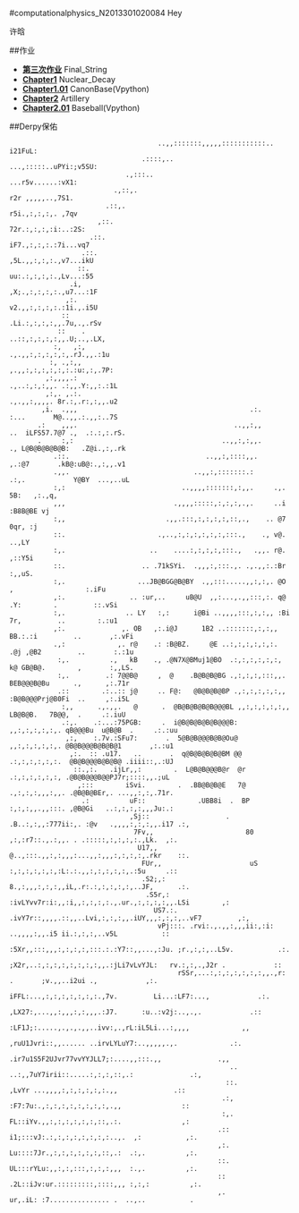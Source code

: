 #computationalphysics_N2013301020084  Hey

许晗

##作业
* [**第三次作业**](https://github.com/MilCOS/computationalphysics_N2013301020084/tree/master/03) Final_String
* [**Chapter1**](https://github.com/MilCOS/computationalphysics_N2013301020084/tree/master/chapter1) Nuclear_Decay
* [**Chapter1.01**](https://github.com/MilCOS/computationalphysics_N2013301020084/tree/master/chapter1.01) CanonBase(Vpython)
* [**Chapter2**](https://github.com/MilCOS/computationalphysics_N2013301020084/tree/master/chapter2) Artillery
* [**Chapter2.01**](https://github.com/MilCOS/computationalphysics_N2013301020084/tree/master/chapter2.01) Baseball(Vpython)

##Derpy保佑
   
                                                                                                                           
                                         ..,,:::::::,,,,,:::::::::::..      i21FuL:                                        
                                     .::::,..                   ...,:::::..uPYi:;v5SU:                                     
                                 .,:::..                               ...r5v......:vX1:                                   
                              .,::,.                                      r2r ,,,,,..,7S1.                                 
                            .::,.                                         r5i.,:,:,:,. ,7qv                                
                          ,::.                                            72r.:,:,:,:i:..:2S:                              
                        .::.                                              iF7.,:,:,:.:7i...vq7                             
                      .::.                                                ,5L.,,:,:,:.,v7...ikU                            
                     ::.                                                   uu:.:,:,:,:.,Lv...:55                           
                   .i,                                                     ,X;.,:,:,:,:.,u7...:1F                          
                  ,:.                                                       v2.,,:,:,:,:.:1i.,.i5U                         
                 ::                                                         .Li.:,:,:,:,,.7u,.,.rSv                        
                ::    .                                                     ..::,:,:,:,:,,.U;..,.LX,                       
               :,   ,:,                                                    .,.,,:,:,:,:,:,.rJ.,,.:1u                       
              :, .,:,,                                                     ,.,,:,:,:,:,:,:.:u:,:,.7P:                      
             ,:,,,,.:                                                     .,..:,:,:,,. .:,,.Y:,,:.:1L                      
             ,:,. ,.:.                                                     .,.,,:,,,,. 8r.:,.r:,:,,.u2                      
            ,i.  .,,,                                           .:.        :...       M@..,,.:.,,:..7S                      
           .:    ,,,.                                       ..,,:,,       ..  iLFS57.7@7 .,  .:.:,:.rS.                        
           .     :,:                                     ..,,:,:,,.      ., L@B@B@B@B@B:   .Z@i.,:,.rk                      
               .::.                                  ..,,:,::::,,.      ,.:@7       .kB@:uB@:.,:,,.v1                      
               .,,.                               ..,,:,:::::::.:      .:,.            Y@BY  ...,..uL                      
               :,:                             ..,,,,:::::::,:,,.     .,.                5B:   ,:.,q,                      
               ,,,                           .,,,,:::::,:,:,:,.,.     ..i                 :B8B@BE vj                       
               :,,                         .,,.:::,:,:,:,:,::,.,    .. @7                   0qr, :j                        
               ::.                       .,..,:,:,:,:,:,:,:::.,    ., v@.                     ..,LY                        
               :,.                     ..    ....:,:,:,:,:::.,   .,,. r@.                     ,::Y5i                       
               ::.                   .. .71kSYi.  .,,,:,:::.,. .,.,,:.:Br                      :,,uS.                      
               :,.                  ...JB@BGG@B@BY  .,,:::.....,,:,:,. @O    ,                  :.iFu                      
               ,:.                .. :ur,..     uB@U  ,,:...,.,,:::,:. q@  .Y:        .         ::.vSi                     
               :,.               .. LY   :,:      i@Bi ..,,,,:::,:,:,, :Bi 7r,         ..        :.:u1                     
               ,:.              ,. OB   ,:.i@J      1B2 ..:::::::,:,:,, BB.:.:i         ..       ,:.vFi                    
               .,:             ,. r@    .: :B@BZ.     @E ..:,:,:,:,:,:. .@j ,@B2         ..       :.:1u                    
                :,.          .,   kB    ., .@N7X@BMuj1@BO  .:,:,:,:,:,:, k@ GB@B@.        ,       :,,LS.                   
                :,.         .: 7@@B@     ,  @    .B@B@B@BG .,:,:,:,:::,,. BEB@@@B@Bu      .,      ,:.71r                   
                .::        .:..:: j@     .. F@:   @B@B@B@BP .,:,:,:,:,:,, :B@B@@@Prj@B0Fi  ..     ,:.i5L                   
                 :,,      .,.,,.   @      .  @B@B@B@B@B@@@BL ,,:,:,:,:,:,, LB@B@B.   7B@@,  .     .:.iuU                   
                 .:,.    .:...:75PGB:     .  i@B@B@B@B@B@@@B: ,,:,:,:,:,:,. qB@@@Bu  u@B@B  .     .:.:uu                   
                  ,:,    :.7v.:SFu7:       .  5@B@B@@@B@B@Ou@  ,,:,:,:,:,:,. @B@B@@@B@B@B@1       ,:.:u1                   
                   ,:.  :: .u17.   ..       .  q@B@B@B@B@BM @@ .:,:,:,:,:,:.  @B@B@@@B@B@B@ .iiii::,.:UJ                   
                    ::.,:.   .ijLr,,:        .  L@B@B@@@B@r  @r .:,:,:,:,:,:, .@B@B@@@B@@PJ7r;::::,,.;uL                   
                     ,:::        iSvi.        .  .BB@B@B@E   7@ .,:,:,:,,,:,,. .@B@B@BEr,. ...,,:,:,.71r.                  
                      .:          uF::             .UBB8i  .  BP :,:,:,,.,,:::. ,@B@Gi   ..:,:,:,:,,,Ju:.:                 
                                  ,Sj::                   .   .B..:,:,,:777ii:,. :@v   .,,,,:,:,:,,.i17 .:,                
                                   7Fv,,                       80 ,:,:r7::.,.:,,. . .:::::,:,:,:,:.,Lk.  ,:.               
                                    U17,,                       @..,:::.,,:,:,,,:...,,:,,,:,:,:,:,.rkr    ::.              
                                     FUr,,                      uS :,:,:,:,:,:,:L:.:.,,:,:,:,:,:,.:5u     .::              
                                     .S2;,:                      8.,:,,,:,:,:,,iL,.r:.:,:,:,:,:,..JF,      .:.             
                                      .S5r,:           :ivLYvv7r:i:,,:i,,:,:,:,:.,.ur.,:,:,:,:,,.LSi        ,:             
                                        US7.:.     .ivY7r::,,,,.::,,..Lvi,:,:,:,,.iUY,,,:,:,:,..vF7         ,:,            
                                         vPj:::. .rvi:.,.,,:,,,ii:,:i: ..,,,,:,,.i5 ii.:,:,:,..v5L           ::            
                                          :5Xr,,:::,,,:,:,:,:,:::.:.:Y7::,,...,:Ju. ;r.,:,:,..L5v.           .:.           
                                            ;X2r,..:,:,:,:,:,:,:,:,,.:jLi7vLvYJL:   rv.:,:,.,J2r .            ::           
                                              rSSr,...:,:,:,:,:,:,:,,.,r:   .       ;v.,,..i2ui .,            ,:.          
                                                iFFL:...,:,:,:,:,:,:,:.,7v.         Li...:LF7:...,            .:.          
                                                  ,LX27:,...,,:,,,:,:,,,.:J7.      :u..:v2j:..,.,.            .::          
                                                     :LF1J;:.....,.,.,.,,..ivv:,.,rL:iL5Li...:,,,,             ,,          
                                                        ,ruU1Jvri::,,...... ..irvLYLuY7:..,,,,,.,.             .:.         
                                                           .ir7u1S5F2UJvr77vvYYJLL7;:....,,:::.,,              .,,         
                                                           ..     ..:,,7uY7irii::.....:,:,:,::,.:              .:,         
                                                          ::.         ,LvYr ...,,,,:,:,:,:,:,:.,,              .::         
                                                         .:,         :F7:7u:.,:,:,:,:,:,:,:,:,.,,               ::         
                                                         :,.         FL::iYv.,,:,:,:,:,:,:,::,.:.               ,:         
                                                        .::         i1;:::vJ:.:,:,:,:,:,:,:,:..,.  ,:           ,:.        
                                                        ,:.         Lu::::7Jr.,:,:,:,:,:,:,::,.:  .:,.          ,:.        
                                                        ::.         UL:::rYLu:,,:,:,:::,:,:,:,,,  :.,.          ,:.        
                                                        ::         .2L::iJv:ur.:::::::::,::::,,, :,:,:          ,:.        
                                                        ,.          ur,.iL: :7............... .  ..,..           .         

